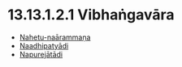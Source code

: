 

# 13.13.1.2.1 Vibhaṅgavāra

* [Nahetu-naārammaṇa](13.13.1.2.1/Nahetu-naarammana.md)
* [Naadhipatyādi](13.13.1.2.1/Naadhipatyadi.md)
* [Napurejātādi](13.13.1.2.1/Napurejatadi.md)



